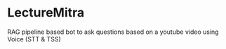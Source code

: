 # LectureMitra
RAG pipeline based bot to ask questions based on a youtube video using Voice (STT &amp; TSS)
